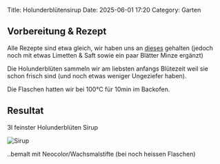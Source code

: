 Title: Holunderblütensirup
Date: 2025-06-01 17:20
Category: Garten


## Vorbereitung & Rezept

Alle Rezepte sind etwa gleich, wir haben uns an [dieses](https://www.swissmilk.ch/de/rezepte-kochideen/rezepte/LM200003_49_C/holunderbluetensirup/) gehalten (jedoch noch mit etwas Limetten & Saft sowie ein paar Blätter Minze ergänzt)

Die Holunderblüten sammeln wir am liebsten anfangs Blütezeit weil sie schon frisch sind (und noch etwas weniger Ungeziefer haben).

Die Flaschen hatten wir bei 100°C für 10min im Backofen.


## Resultat

3l feinster Holunderblüten Sirup

![Sirup](images/20250601_200224.jpg)

..bemalt mit Neocolor/Wachsmalstifte (bei noch heissen Flaschen)